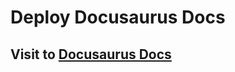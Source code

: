 # Deploy Docusaurus Docs

## Visit to [Docusaurus Docs](https://user00000001.github.io/deploy_docusaurus_docs/)
